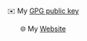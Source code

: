 <div align="center">

✉️ My [GPG public key](https://raw.githubusercontent.com/mateolafalce/PGP/refs/heads/main/mateo_lafalce_.asc)

🌐 My [Website](https://mateolafalce.github.io/)

</div>

